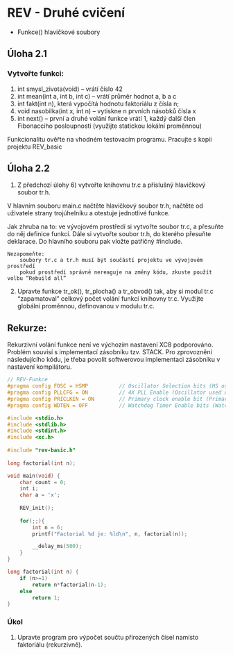 # REV - Druhé cvičení
- Funkce() hlavičkové soubory

## Úloha 2.1

### Vytvořte funkci: 
  1) int smysl_zivota(void) – vrátí číslo 42
  2) int mean(int a, int b, int c) – vrátí průměr hodnot a, b a c
  3) int fakt(int n), která vypočítá hodnotu faktoriálu z čísla n;
  4) void nasobilka(int x, int n) – vytiskne n prvních násobků čísla x
  5) int next() – první a druhé volání funkce vrátí 1, každý další člen Fibonacciho posloupnosti (využijte statickou lokální proměnnou)

Funkcionalitu ověřte na vhodném testovacím programu. Pracujte s kopii projektu REV_basic

## Úloha 2.2

1) Z předchozí úlohy 6) vytvořte knihovnu tr.c a příslušný hlavičkový soubor tr.h.

  V hlavním souboru main.c načtěte hlavičkový soubor tr.h, načtěte od uživatele strany trojúhelníku a otestuje jednotlivé funkce.

Jak zhruba na to: ve vývojovém prostředí si vytvořte soubor tr.c, a přesuňte do něj definice funkcí. Dále si vytvořte soubor            tr.h, do kterého přesuňte deklarace. Do hlavního souboru pak vložte patřičný #include.
```
Nezapomeňte:
    soubory tr.c a tr.h musí být součástí projektu ve vývojovém prostředí
    pokud prostředí správně nereaguje na změny kódu, zkuste použít volbu “Rebuild all”
```
2) Upravte funkce tr_ok(), tr_plocha() a tr_obvod() tak, aby si modul tr.c “zapamatoval” celkový počet volání funkcí knihovny tr.c. Využijte globální proměnnou, definovanou v modulu tr.c.

## Rekurze:
Rekurzivní volání funkce není ve výchozím nastavení XC8 podporováno. Problém souvisí s implementací zásobníku tzv. STACK. Pro zprovoznění následujícího kódu, je třeba povolit softwerovou implementaci zásobníku v nastavení kompilátoru. 

```c
// REV-Funkce
#pragma config FOSC = HSMP          // Oscillator Selection bits (HS oscillator (medium power 4-16 MHz))
#pragma config PLLCFG = ON          // 4X PLL Enable (Oscillator used directly)
#pragma config PRICLKEN = ON        // Primary clock enable bit (Primary clock is always enabled)
#pragma config WDTEN = OFF          // Watchdog Timer Enable bits (Watch dog timer is always disabled. SWDTEN has no effect.)

#include <stdio.h>
#include <stdlib.h>
#include <stdint.h>
#include <xc.h>
 
#include "rev-basic.h"
 
long factorial(int n);

void main(void) {
    char count = 0;
    int i;
    char a = 'x';
 
    REV_init();
 
    for(;;){
        int n = 6;
        printf("Factorial %d je: %ld\n", n, factorial(n));

        __delay_ms(500);
    }
}

long factorial(int n) {
    if (n>=1)
        return n*factorial(n-1);
    else
        return 1;
}
```
### Úkol
  1) Upravte program pro výpočet součtu přirozených čísel namísto faktoriálu (rekurzivně).
